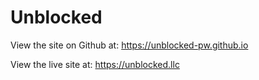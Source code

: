 # Unblocked

View the site on Github at: https://unblocked-pw.github.io

View the live site at: https://unblocked.llc
